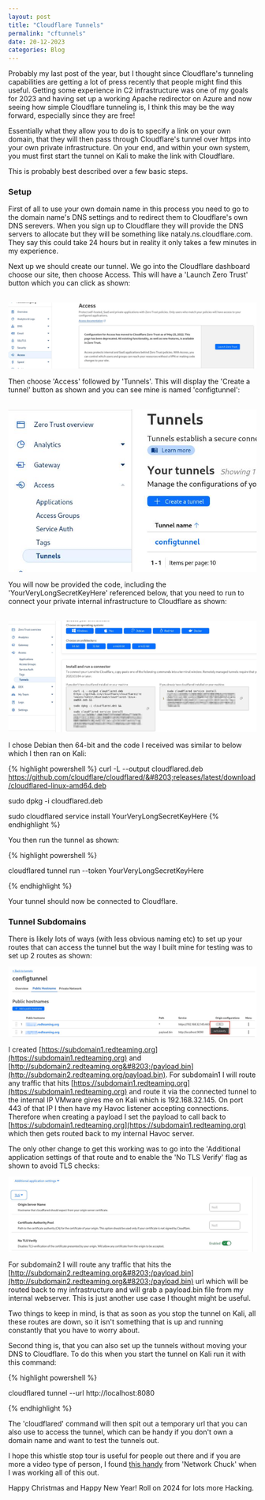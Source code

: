 ```yaml
---
layout: post
title: "Cloudflare Tunnels"
permalink: "cftunnels"
date: 20-12-2023
categories: Blog
---
```


Probably my last post of the year, but I thought since Cloudflare's tunneling capabilities are getting a lot of press recently that people might find this useful. Getting some experience in C2 infrastructure was one of my goals for 2023 and having set up a working Apache redirector on Azure and now seeing how simple Cloudflare tunneling is, I think this may be the way forward, especially since they are free!

Essentially what they allow you to do is to specify a link on your own domain, that they will then pass through Cloudflare's tunnel over https into your own private infrastructure. On your end, and within your own system, you must first start the tunnel on Kali to make the link with Cloudflare. 

This is probably best described over a few basic steps.


### Setup

First of all to use your own domain name in this process you need to go to the domain name's DNS settings and to redirect them to Cloudflare's own DNS serevers. When you sign up to Cloudflare they will provide the DNS servers to allocate but they will be something like nataly.ns.cloudflare.com. They say this could take 24 hours but in reality it only takes a few minutes in my experience.

Next up we should create our tunnel. We go into the Cloudflare dashboard choose our site, then choose Access. This will have a 'Launch Zero Trust' button which you can click as shown:

<br /> 

<img alt="cs" src="/assets/img/cfaccess.jpg"/>

Then choose 'Access' followed by 'Tunnels'. This will display the 'Create a tunnel' button as shown and you can see mine is named 'configtunnel':

<br /> 

<img alt="cs" src="/assets/img/createtunnel.jpg"/>

You will now be provided the code, including the 'YourVeryLongSecretKeyHere' referenced below, that you need to run to connect your private internal infrastructure to Cloudflare as shown: 

<br /> 

<img alt="cs" src="/assets/img/tunnelConfig.JPG"/>

<br /> 

I chose Debian then 64-bit and the code I received was similar to below which I then ran on Kali:

{% highlight powershell %}
curl -L --output cloudflared.deb 
https://github.com/cloudflare/cloudflared/&#8203;releases/latest/download/cloudflared-linux-amd64.deb 

sudo dpkg -i cloudflared.deb

sudo cloudflared service install YourVeryLongSecretKeyHere
{% endhighlight %}

You then run the tunnel as shown:

{% highlight powershell %}

cloudflared tunnel run --token YourVeryLongSecretKeyHere

{% endhighlight %}

Your tunnel should now be connected to Cloudflare.

### Tunnel Subdomains

There is likely lots of ways (with less obvious naming etc) to set up your routes that can access the tunnel but the way I built mine for testing was to set up 2 routes as shown:
<br /> 

<img alt="cs" src="/assets/img/tunnelsubdomains.jpg"/>

I created [https://subdomain1.redteaming.org](https://subdomain1.redteaming.org) and [http://subdomain2.redteaming.org&#8203;/payload.bin](http://subdomain2.redteaming.org/payload.bin). For subdomain1 I will route any traffic that hits [https://subdomain1.redteaming.org](https://subdomain1.redteaming.org) and route it via the connected tunnel to the internal IP VMware gives me on Kali which is 192.168.32.145. On port 443 of that IP I then have my Havoc listener accepting connections. Therefore when creating a payload I set the payload to call back to [https://subdomain1.redteaming.org](https://subdomain1.redteaming.org) which then gets routed back to my internal Havoc server.

The only other change to get this working was to go into the 'Additional application settings of that route and to enable the 'No TLS Verify' flag as shown to avoid TLS checks:
<br /> 

<img alt="cs" src="/assets/img/cftls.jpg"/>

<br /> 

For subdomain2 I will route any traffic that hits the [http://subdomain2.redteaming.org&#8203;/payload.bin](http://subdomain2.redteaming.org&#8203;/payload.bin) url which will be routed back to my infrastructure and will grab a payload.bin file from my internal webserver. This is just another use case I thought might be useful.

Two things to keep in mind, is that as soon as you stop the tunnel on Kali, all these routes are down, so it isn't something that is up and running constantly that you have to worry about.

Second thing is, that you can also set up the tunnels without moving your DNS to Cloudflare. To do this when you start the tunnel on Kali run it with this command: 

{% highlight powershell %}

cloudflared tunnel --url http://localhost:8080

{% endhighlight %}


The 'cloudflared' command will then spit out a temporary url that you can also use to access the tunnel, which can be handy if you don't own a domain name and want to test the tunnels out.  

I hope this whistle stop tour is useful for people out there and if you are more a video type of person, I found [this handy](https://www.youtube.com/watch?v=ey4u7OUAF3c) from 'Network Chuck' when I was working all of this out.

Happy Christmas and Happy New Year! Roll on 2024 for lots more Hacking.





